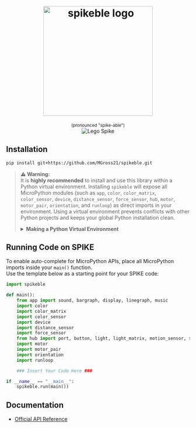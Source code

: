 <h1 align="center">
    <img src="https://raw.githubusercontent.com/MGross21/spikeble/main/assets/spikeble_logo.png" alt="spikeble logo" width="300" />
</h1>
<p align="center">
    <sub>(pronounced "spike-able")</sub>
    <br>
    <img src="https://raw.githubusercontent.com/MGross21/spikeble/main/assets/lego_spike.png" alt="Lego Spike"/>
</p>

## Installation

```bash
pip install git+https://github.com/MGross21/spikeble.git
```

> **⚠️ Warning:**  
> It is **highly recommended** to install and use this library within a Python virtual environment. Installing `spikeble` will expose all MicroPython modules (such as `app`, `color`, `color_matrix`, `color_sensor`, `device`, `distance_sensor`, `force_sensor`, `hub`, `motor`, `motor_pair`, `orientation`, and `runloop`) as direct imports in your environment. Using a virtual environment prevents conflicts with other Python projects and keeps your global Python installation clean.
>
> <details>
> <summary><strong>Making a Python Virtual Environment</strong></summary>
>
> ```bash
> python -m venv .venv
>
> # Activate the virtual environment
> # On Windows:
> venv\Scripts\activate
>
> # On macOS/Linux:
> source venv/bin/activate
> ```
>
> Once activated, you can install `spikeble` and other dependencies.
>
> </details>

## Running Code on SPIKE

To enable auto-complete for MicroPython APIs, place all MicroPython imports inside your `main()` function.  
Use the template below as a starting point for your SPIKE code:

```python
import spikeble

def main():
    from app import sound, bargraph, display, linegraph, music
    import color
    import color_matrix
    import color_sensor
    import device
    import distance_sensor
    import force_sensor
    from hub import port, button, light, light_matrix, motion_sensor, sound
    import motor
    import motor_pair
    import orientation
    import runloop

    ### Insert Your Code Here ###

if __name__ == "__main__":
    spikeble.run(main())
```

## Documentation

<!-- - [GitHub Docs](https://github.com/LEGO/spike-prime-docs) -->
- [Official API Reference](https://spike.legoeducation.com/prime/modal/help/lls-help-python)
<!-- - [Spike 3 Python Docs (Unofficial)](https://tuftsceeo.github.io/SPIKEPythonDocs/SPIKE3.html) -->